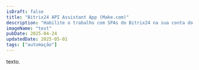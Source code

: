 ```yaml
---
isDraft: false
title: "Bitrix24 API Assistant App (Make.com)"
description: "Habilite o trabalho com SPAs do Bitrix24 na sua conta do Make.com e automatize seu CRM."
imageName: "test"
pubDate: 2025-04-24
updatedDate: 2025-05-01
tags: ["automação"]
---
```


texto.